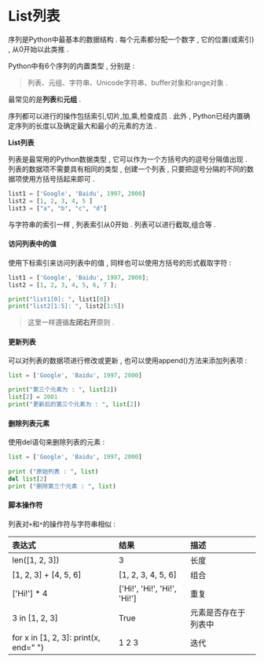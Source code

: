 # List列表

序列是Python中最基本的数据结构 . 每个元素都分配一个数字 , 它的位置\(或索引\) , 从0开始以此类推 .

Python中有6个序列的内置类型 , 分别是 :

> 列表、元组、字符串、Unicode字符串、buffer对象和range对象 .

最常见的是**列表**和**元组** .

序列都可以进行的操作包括索引,切片,加,乘,检查成员 . 此外 , Python已经内置确定序列的长度以及确定最大和最小的元素的方法 .

**List列表**

列表是最常用的Python数据类型 , 它可以作为一个方括号内的逗号分隔值出现 . 列表的数据项不需要具有相同的类型 , 创建一个列表 , 只要把逗号分隔的不同的数据项使用方括号括起来即可 .

```py
list1 = ['Google', 'Baidu', 1997, 2000]
list2 = [1, 2, 3, 4, 5 ]
list3 = ["a", "b", "c", "d"]
```

与字符串的索引一样 , 列表索引从0开始 . 列表可以进行截取,组合等 .

#### 访问列表中的值

使用下标索引来访问列表中的值 , 同样也可以使用方括号的形式截取字符 :

```py
list1 = ['Google', 'Baidu', 1997, 2000];
list2 = [1, 2, 3, 4, 5, 6, 7 ];

print("list1[0]: ", list1[0])
print("list2[1:5]: ", list2[1:5])
```

> 这里一样遵循**左闭右开**原则 .

#### 更新列表

可以对列表的数据项进行修改或更新 , 也可以使用append\(\)方法来添加列表项 :

```py
list = ['Google', 'Baidu', 1997, 2000]

print("第三个元素为 : ", list[2])
list[2] = 2001
print("更新后的第三个元素为 : ", list[2])
```

#### 删除列表元素

使用del语句来删除列表的元素 : 

```py
list = ['Google', 'Baidu', 1997, 2000]
 
print ("原始列表 : ", list)
del list[2]
print ("删除第三个元素 : ", list)
```

#### 脚本操作符

列表对`+`和`*`的操作符与字符串相似 : 

| 表达式 | 结果 | 描述 |
| :--- | :--- | :--- |
| len\(\[1, 2, 3\]\) | 3 | 长度 |
| \[1, 2, 3\] + \[4, 5, 6\] | \[1, 2, 3, 4, 5, 6\] | 组合 |
| \['Hi!'\] \* 4 | \['Hi!', 'Hi!', 'Hi!', 'Hi!'\] | 重复 |
| 3 in \[1, 2, 3\] | True | 元素是否存在于列表中 |
| for x in \[1, 2, 3\]: print\(x, end=" "\) | 1 2 3 | 迭代 |





